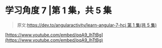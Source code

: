 # 学习角度 7 |第 1 集，共 5 集

> 原文:[https://dev.to/angularactivity/learn-angular-7-hcj 第 1 集(共 5 集)](https://dev.to/angularactivity/learn-angular-7--episode-1-of-5-2hcj)

[https://www.youtube.com/embed/pqA9_lhTtBg](https://www.youtube.com/embed/pqA9_lhTtBg)